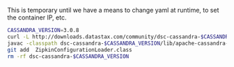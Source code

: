This is temporary until we have a means to change yaml at runtime, to set the container IP, etc.

```bash
CASSANDRA_VERSION=3.0.8
curl -L http://downloads.datastax.com/community/dsc-cassandra-$CASSANDRA_VERSION-bin.tar.gz | tar xz
javac -classpath dsc-cassandra-$CASSANDRA_VERSION/lib/apache-cassandra-$CASSANDRA_VERSION.jar ZipkinConfigurationLoader.java
git add  ZipkinConfigurationLoader.class
rm -rf dsc-cassandra-$CASSANDRA_VERSION
```
